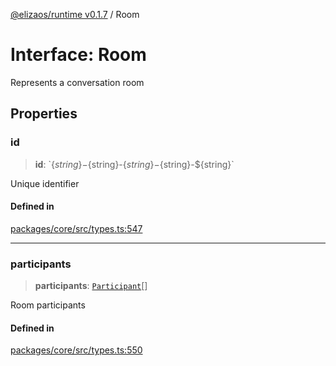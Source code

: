 [@elizaos/runtime v0.1.7](../index.md) / Room

# Interface: Room

Represents a conversation room

## Properties

### id

> **id**: \`$\{string\}-$\{string\}-$\{string\}-$\{string\}-$\{string\}\`

Unique identifier

#### Defined in

[packages/core/src/types.ts:547](https://github.com/elizaOS/eliza/blob/main/packages/core/src/types.ts#L547)

---

### participants

> **participants**: [`Participant`](Participant.md)[]

Room participants

#### Defined in

[packages/core/src/types.ts:550](https://github.com/elizaOS/eliza/blob/main/packages/core/src/types.ts#L550)
